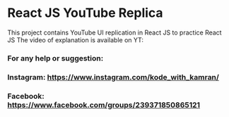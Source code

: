 # React JS YouTube Replica

This project contains YouTube UI replication in React JS to practice React JS 
The video of explanation is available on YT: 

### For any help or suggestion: 
### Instagram: https://www.instagram.com/kode_with_kamran/
### Facebook: https://www.facebook.com/groups/239371850865121